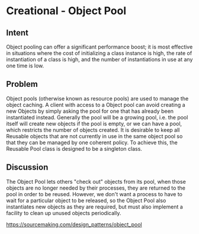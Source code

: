 # Creational - Object Pool

## Intent

Object pooling can offer a significant performance boost; it is most effective in situations where the cost of initializing a class instance is high, the rate of instantiation of a class is high, and the number of instantiations in use at any one time is low.

## Problem

Object pools (otherwise known as resource pools) are used to manage the object caching. A client with access to a Object pool can avoid creating a new Objects by simply asking the pool for one that has already been instantiated instead. Generally the pool will be a growing pool, i.e. the pool itself will create new objects if the pool is empty, or we can have a pool, which restricts the number of objects created.
It is desirable to keep all Reusable objects that are not currently in use in the same object pool so that they can be managed by one coherent policy. To achieve this, the Reusable Pool class is designed to be a singleton class.

## Discussion

The Object Pool lets others "check out" objects from its pool, when those objects are no longer needed by their processes, they are returned to the pool in order to be reused.
However, we don't want a process to have to wait for a particular object to be released, so the Object Pool also instantiates new objects as they are required, but must also implement a facility to clean up unused objects periodically.

<https://sourcemaking.com/design_patterns/object_pool>
